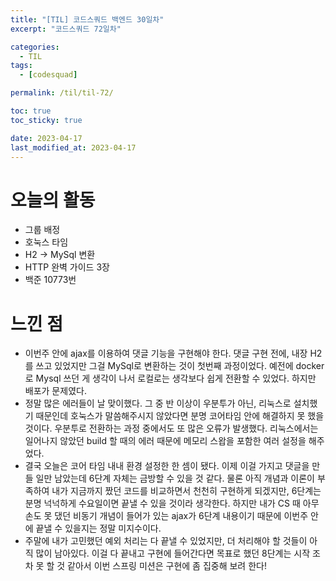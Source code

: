 ```yaml
---
title: "[TIL] 코드스쿼드 백엔드 30일차"
excerpt: "코드스쿼드 72일차"

categories:
  - TIL
tags:
  - [codesquad]

permalink: /til/til-72/

toc: true
toc_sticky: true

date: 2023-04-17
last_modified_at: 2023-04-17
---
```


# 오늘의 활동

- 그룹 배정
- 호눅스 타임
- H2 -> MySql 변환
- HTTP 완벽 가이드 3장
- 백준 10773번

# 느낀 점

- 이번주 안에 ajax를 이용하여 댓글 기능을 구현해야 한다. 댓글 구현 전에, 내장 H2를 쓰고 있었지만 그걸 MySql로 변환하는 것이 첫번째 과정이었다. 예전에 docker로 Mysql 쓰던 게 생각이 나서 로컬로는 생각보다 쉽게 전환할 수 있었다. 하지만 배포가 문제였다.
- 정말 많은 에러들이 날 맞이했다. 그 중 반 이상이 우분투가 아닌, 리눅스로 설치했기 때문인데 호눅스가 말씀해주시지 않았다면 분명 코어타임 안에 해결하지 못 했을 것이다. 우분투로 전환하는 과정 중에서도 또 많은 오류가 발생했다. 리눅스에서는 일어나지 않았던 build 할 때의 에러 때문에 메모리 스왑을 포함한 여러 설정을 해주었다.
- 결국 오늘은 코어 타임 내내 환경 설정한 한 셈이 됐다. 이제 이걸 가지고 댓글을 만들 일만 남았는데 6단계 자체는 금방할 수 있을 것 같다. 물론 아직 개념과 이론이 부족하여 내가 지금까지 짰던 코드를 비교하면서 천천히 구현하게 되겠지만, 6단계는 분명 넉넉하게 수요일이면 끝낼 수 있을 것이라 생각한다. 하지만 내가 CS 때 아무 손도 못 댔던 비동기 개념이 들어가 있는 ajax가 6단계 내용이기 때문에 이번주 안에 끝낼 수 있을지는 정말 미지수이다.
- 주말에 내가 고민했던 예외 처리는 다 끝낼 수 있었지만, 더 처리해야 할 것들이 아직 많이 남아있다. 이걸 다 끝내고 구현에 들어간다면 목표로 했던 8단계는 시작 조차 못 할 것 같아서 이번 스프링 미션은 구현에 좀 집중해 보려 한다!